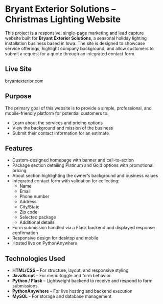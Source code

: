 # Bryant Exterior Solutions – Christmas Lighting Website

This project is a responsive, single-page marketing and lead capture website built for **Bryant Exterior Solutions**, a seasonal holiday lighting installation business based in Iowa. The site is designed to showcase service offerings, highlight company background, and allow customers to submit a request for a quote through an integrated contact form.

## Live Site

bryantexterior.com

## Purpose

The primary goal of this website is to provide a simple, professional, and mobile-friendly platform for potential customers to:
- Learn about the services and pricing options
- View the background and mission of the business
- Submit their contact information for an estimate

## Features

- Custom-designed homepage with banner and call-to-action
- Package section detailing Platinum and Gold options with promotional pricing
- About section highlighting the owner's background and business values
- Integrated contact form with validation for collecting:
  - Name
  - Email
  - Phone number
  - Address
  - City/State
  - Zip code
  - Selected package
  - Additional details
- Form submission handled via a Flask backend and displayed response confirmation
- Responsive design for desktop and mobile
- Hosted live on PythonAnywhere

## Technologies Used

- **HTML/CSS** – For structure, layout, and responsive styling
- **JavaScript** – For menu toggle and form behavior
- **Python / Flask** – Lightweight backend to receive and respond to form submissions
- **PythonAnywhere** – For live hosting and backend execution
- **MySQL** - For storage and database management
